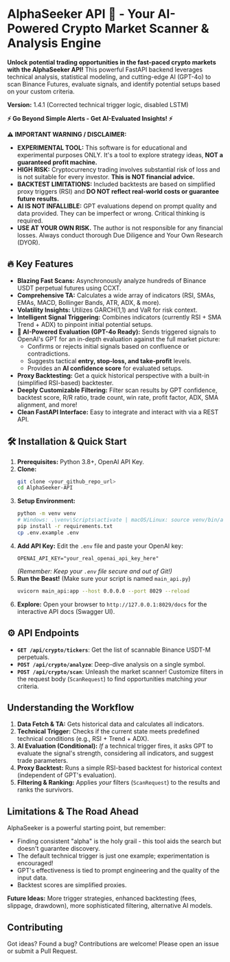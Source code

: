 # AlphaSeeker API 🚀 - Your AI-Powered Crypto Market Scanner & Analysis Engine

**Unlock potential trading opportunities in the fast-paced crypto markets with the AlphaSeeker API!** This powerful FastAPI backend leverages technical analysis, statistical modeling, and cutting-edge AI (GPT-4o) to scan Binance Futures, evaluate signals, and identify potential setups based on your custom criteria.

**Version:** 1.4.1 (Corrected technical trigger logic, disabled LSTM)

**⚡️ Go Beyond Simple Alerts - Get AI-Evaluated Insights! ⚡️**

**⚠️ IMPORTANT WARNING / DISCLAIMER:**
*   **EXPERIMENTAL TOOL:** This software is for educational and experimental purposes ONLY. It's a tool to explore strategy ideas, **NOT a guaranteed profit machine.**
*   **HIGH RISK:** Cryptocurrency trading involves substantial risk of loss and is not suitable for every investor. **This is NOT financial advice.**
*   **BACKTEST LIMITATIONS:** Included backtests are based on simplified proxy triggers (RSI) and **DO NOT reflect real-world costs or guarantee future results.**
*   **AI IS NOT INFALLIBLE:** GPT evaluations depend on prompt quality and data provided. They can be imperfect or wrong. Critical thinking is required.
*   **USE AT YOUR OWN RISK.** The author is not responsible for any financial losses. Always conduct thorough Due Diligence and Your Own Research (DYOR).

## 🔥 Key Features

*   **Blazing Fast Scans:** Asynchronously analyze hundreds of Binance USDT perpetual futures using CCXT.
*   **Comprehensive TA:** Calculates a wide array of indicators (RSI, SMAs, EMAs, MACD, Bollinger Bands, ATR, ADX, & more).
*   **Volatility Insights:** Utilizes GARCH(1,1) and VaR for risk context.
*   **Intelligent Signal Triggering:** Combines indicators (currently RSI + SMA Trend + ADX) to pinpoint initial potential setups.
*   **🤖 AI-Powered Evaluation (GPT-4o Ready):** Sends triggered signals to OpenAI's GPT for an in-depth evaluation against the full market picture:
    *   Confirms or rejects initial signals based on confluence or contradictions.
    *   Suggests tactical **entry, stop-loss, and take-profit** levels.
    *   Provides an **AI confidence score** for evaluated setups.
*   **Proxy Backtesting:** Get a quick historical perspective with a built-in (simplified RSI-based) backtester.
*   **Deeply Customizable Filtering:** Filter scan results by GPT confidence, backtest score, R/R ratio, trade count, win rate, profit factor, ADX, SMA alignment, and more!
*   **Clean FastAPI Interface:** Easy to integrate and interact with via a REST API.

## 🛠️ Installation & Quick Start

1.  **Prerequisites:** Python 3.8+, OpenAI API Key.
2.  **Clone:**
    ```bash
    git clone <your_github_repo_url>
    cd AlphaSeeker-API
    ```
3.  **Setup Environment:**
    ```bash
    python -m venv venv
    # Windows: .\venv\Scripts\activate | macOS/Linux: source venv/bin/activate
    pip install -r requirements.txt
    cp .env.example .env
    ```
4.  **Add API Key:** Edit the `.env` file and paste your OpenAI key:
    ```dotenv
    OPENAI_API_KEY="your_real_openai_api_key_here"
    ```
    *(Remember: Keep your `.env` file secure and out of Git!)*
5.  **Run the Beast!** (Make sure your script is named `main_api.py`)
    ```bash
    uvicorn main_api:app --host 0.0.0.0 --port 8029 --reload
    ```
6.  **Explore:** Open your browser to `http://127.0.0.1:8029/docs` for the interactive API docs (Swagger UI).

## ⚙️ API Endpoints

*   **`GET /api/crypto/tickers`**: Get the list of scannable Binance USDT-M perpetuals.
*   **`POST /api/crypto/analyze`**: Deep-dive analysis on a single symbol.
*   **`POST /api/crypto/scan`**: Unleash the market scanner! Customize filters in the request body (`ScanRequest`) to find opportunities matching *your* criteria.

## Understanding the Workflow

1.  **Data Fetch & TA:** Gets historical data and calculates all indicators.
2.  **Technical Trigger:** Checks if the current state meets predefined technical conditions (e.g., RSI + Trend + ADX).
3.  **AI Evaluation (Conditional):** *If* a technical trigger fires, it asks GPT to evaluate the signal's strength, considering all indicators, and suggest trade parameters.
4.  **Proxy Backtest:** Runs a simple RSI-based backtest for historical context (independent of GPT's evaluation).
5.  **Filtering & Ranking:** Applies *your* filters (`ScanRequest`) to the results and ranks the survivors.

## Limitations & The Road Ahead

AlphaSeeker is a powerful starting point, but remember:

*   Finding consistent "alpha" is the holy grail - this tool aids the search but doesn't guarantee discovery.
*   The default technical trigger is just one example; experimentation is encouraged!
*   GPT's effectiveness is tied to prompt engineering and the quality of the input data.
*   Backtest scores are simplified proxies.

**Future Ideas:** More trigger strategies, enhanced backtesting (fees, slippage, drawdown), more sophisticated filtering, alternative AI models.

## Contributing

Got ideas? Found a bug? Contributions are welcome! Please open an issue or submit a Pull Request.
